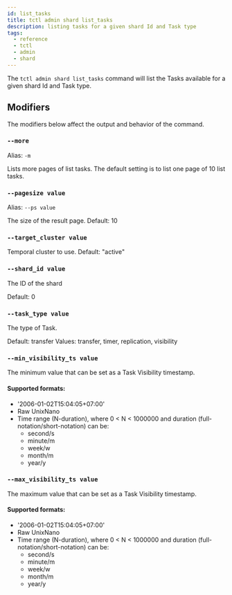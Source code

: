 ```yaml
---
id: list_tasks
title: tctl admin shard list_tasks
description: listing tasks for a given shard Id and Task type
tags:
  - reference
  - tctl
  - admin
  - shard
---
```


The `tctl admin shard list_tasks` command will list the Tasks available for a given shard Id and Task type.

## Modifiers

The modifiers below affect the output and behavior of the command.

### `--more`

Alias: `-m`

Lists more pages of list tasks.
The default setting is to list one page of 10 list tasks.

### `--pagesize value`

Alias: `--ps value`

The size of the result page.
Default: 10

### `--target_cluster value`

Temporal cluster to use.
Default: "active"

### `--shard_id value`

The ID of the shard

Default: 0

### `--task_type value`

The type of Task.

Default: transfer
Values: transfer, timer, replication, visibility

### `--min_visibility_ts value`

The minimum value that can be set as a Task Visibility timestamp.

#### Supported formats:

- '2006-01-02T15:04:05+07:00'
- Raw UnixNano
- Time range (N-duration), where 0 < N < 1000000 and duration (full-notation/short-notation) can be:
  - second/s
  - minute/m
  - week/w
  - month/m
  - year/y

### `--max_visibility_ts value`

The maximum value that can be set as a Task Visibility timestamp.

#### Supported formats:

- '2006-01-02T15:04:05+07:00'
- Raw UnixNano
- Time range (N-duration), where 0 < N < 1000000 and duration (full-notation/short-notation) can be:
  - second/s
  - minute/m
  - week/w
  - month/m
  - year/y
